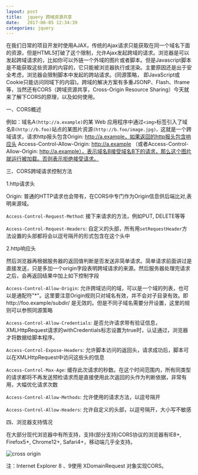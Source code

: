 ```yaml
---
layout: post
title:  jquery 跨域资源共享
date:   2017-06-05 12:34:39
categories: jquery
---
```

<p>在我们日常的项目开发时使用AJAX，传统的Ajax请求只能获取在同一个域名下面的资源，但是HTML5打破了这个限制，允许Ajax发起跨域的请求。浏览器是可以发起跨域请求的，比如你可以外链一个外域的图片或者脚本。但是Javascript脚本是不能获取这些资源的内容的，它只能被浏览器执行或渲染。主要原因还是出于安全考虑，浏览器会限制脚本中发起的跨站请求。(同源策略， 即JavaScript或Cookie只能访问同域下的内容)。跨域的解决方案有多重JSONP、Flash、Iframe等，当然还有CORS（跨域资源共享，Cross-Origin Resource Sharing）今天就来了解下CORS的原理，以及如何使用。</p>


一、CORS概述

例如：域名A`(http://a.example)`的某 Web 应用程序中通过`<img>`标签引入了域名B`(http://b.foo)`站点的某图片资源`(http://b.foo/image.jpg)。`这就是一个跨域请求，请求http报头包含Origin: http://a.example，如果返回的http报头包含响应头 Access-Control-Allow-Origin: http://a.example （或者Access-Control-Allow-Origin: http://a.example），表示域名B接受域名B下的请求，那么这个图片就运行被加载。否则表示拒绝接受请求。



三、CORS跨域请求控制方法

1.http请求头

Origin: 普通的HTTP请求也会带有，在CORS中专门作为Origin信息供后端比对,表明来源域。

`Access-Control-Request-Method`: 接下来请求的方法，例如PUT, DELETE等等


`Access-Control-Request-Headers`: 自定义的头部，所有用`setRequestHeader`方法设置的头部都将会以逗号隔开的形式包含在这个头中

2.http响应头

然后浏览器再根据服务器的返回值判断是否发送非简单请求。简单请求前面讲过是直接发送，只是多加一个origin字段表明跨域请求的来源。然后服务器处理完请求之后，会再返回结果中加上如下控制字段


`Access-Control-Allow-Origin`: 允许跨域访问的域，可以是一个域的列表，也可以是通配符"*"。这里要注意Origin规则只对域名有效，并不会对子目录有效。即http://foo.example/subdir/ 是无效的。但是不同子域名需要分开设置，这里的规则可以参照同源策略


`Access-Control-Allow-Credentials`: 是否允许请求带有验证信息，XMLHttpRequest请求的withCredentials标志设置为true时，认证通过，浏览器才将数据给脚本程序。


`Access-Control-Expose-Headers`: 允许脚本访问的返回头，请求成功后，脚本可以在XMLHttpRequest中访问这些头的信息


`Access-Control-Max-Age`: 缓存此次请求的秒数。在这个时间范围内，所有同类型的请求都将不再发送预检请求而是直接使用此次返回的头作为判断依据，非常有用，大幅优化请求次数


`Access-Control-Allow-Methods`: 允许使用的请求方法，以逗号隔开


`Access-Control-Allow-Headers`: 允许自定义的头部，以逗号隔开，大小写不敏感


四、浏览器支持情况

在大部分现代浏览器中有所支持，支持(部分支持)CORS协议的浏览器有IE8+, Firefox5+, Chrome12+, Safari4+，移动端几乎全支持。

![cross origin](https://cloud.githubusercontent.com/assets/29160332/26788600/53a8ff7c-4a40-11e7-89f1-f0a8de635377.png)

注：Internet Explorer 8 、9使用 XDomainRequest 对象实现CORS。


